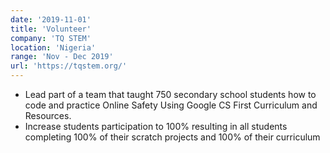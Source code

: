 ```yaml
---
date: '2019-11-01'
title: 'Volunteer'
company: 'TQ STEM'
location: 'Nigeria'
range: 'Nov - Dec 2019'
url: 'https://tqstem.org/'
---
```


- Lead part of a team that taught 750 secondary school students how to code and practice Online Safety Using Google CS First Curriculum and Resources.
- Increase students participation to 100% resulting in all students completing 100% of their scratch projects and 100% of their curriculum


